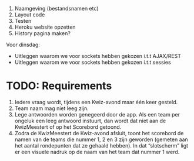 
1. Naamgeving (bestandsnamen etc)
2. Layout code
3. Testen
4. Heroku website opzetten
5. History pagina maken?

Voor dinsdag:
- Uitleggen waarom we voor sockets hebben gekozen i.t.t AJAX/REST
- Uitleggen waarom we voor sockets hebben gekozen i.t.t sessies

# TODO: Requirements

1. Iedere vraag wordt, tijdens een Kwiz-avond maar één keer gesteld.
2. Team naam mag niet leeg zijn.
4. Lege antwoorden worden genegeerd door de app. Als een team per ongeluk een leeg antwoord instuurt, dan wordt dat niet aan de KwizMeestert of op het Scorebord getoond.
5. Zodra de KwizMeestert de Kwiz-avond afsluit, toont het scorebord de namen van de teams die nummer 1, 2 en 3 zijn geworden (gemeten aan het aantal rondepunten dat ze gehaald hebben). In dat “slotscherm” ligt er een visuele nadruk op de naam van het team dat nummer 1 werd.

